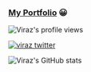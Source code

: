 ### [My Portfolio](https://viraj124.github.io/) 😀 

<p align="left"> 
  <img src="https://komarev.com/ghpvc/?username=viraj124&label=Profile%20views&color=0e75b6&style=flat" alt="Viraz's profile views" /> 
</p>
<p>
  <a href="https://twitter.com/Viraz04" target="blank"><img src="https://img.shields.io/twitter/follow/Viraz04?logo=twitter&style=for-the-badge" alt="viraz twitter" /></a>
</p>

![Viraz's GitHub stats](https://github-readme-stats.vercel.app/api?username=viraj124&show_icons=true&theme=radical&count_private=true)
